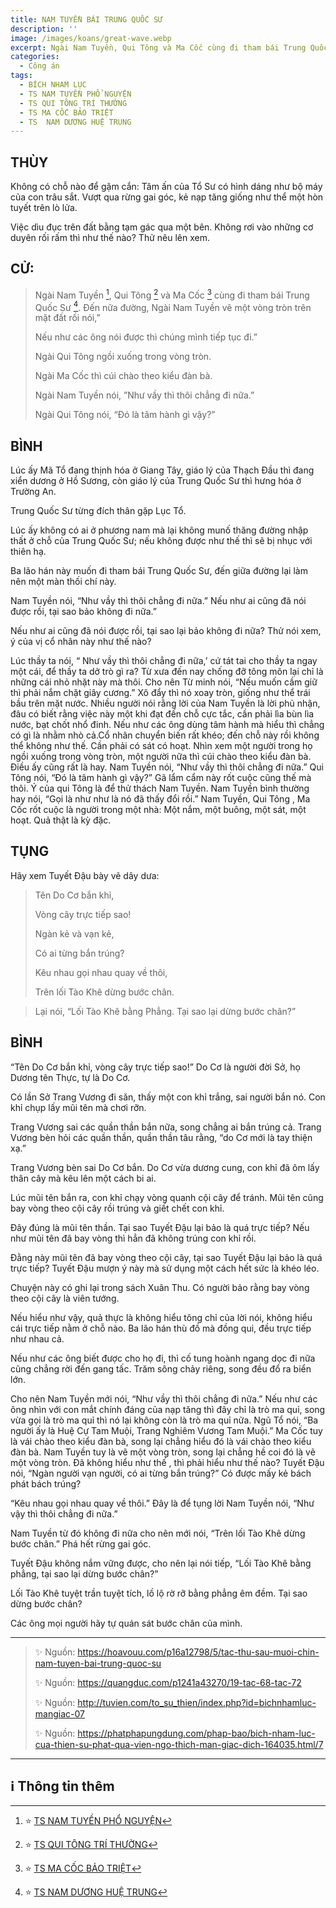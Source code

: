 ```yaml
---
title: NAM TUYỀN BÁI TRUNG QUỐC SƯ
description: ''
image: /images/koans/great-wave.webp
excerpt: Ngài Nam Tuyền, Qui Tông và Ma Cốc cùng đi tham bái Trung Quốc Sư...
categories:
  - Công án
tags:
  - BÍCH NHAM LỤC
  - TS NAM TUYỀN PHỔ NGUYỆN
  - TS QUI TÔNG TRÍ THƯỜNG
  - TS MA CỐC BẢO TRIỆT
  - TS  NAM DƯƠNG HUỆ TRUNG
---
```


## THÙY

Không có chỗ nào để gậm cắn: Tâm ấn của Tổ Sư có hình dáng như bộ máy của con trâu sắt. Vượt qua rừng gai góc, kẻ nạp tăng giống như thể một hòn tuyết trên lò lửa.

Việc dìu đục trên đất bằng tạm gác qua một bên. Không rơi vào những cơ duyên rối rấm thì như thế nào? Thử nêu lên xem.

## CỬ:

> Ngài Nam Tuyền [^1], Qui Tông [^2] và Ma Cốc [^3] cùng đi tham bái Trung Quốc Sư [^4]. Đến nữa đường, Ngài Nam Tuyền vẽ một vòng tròn trên mặt đất rồi nói,”
>
> Nếu như các ông nói được thì chúng mình tiếp tục đi.”
>
> Ngài Qui Tông ngồi xuống trong vòng tròn.
>
> Ngài Ma Cốc thì cúi chào theo kiểu đàn bà.
>
> Ngài Nam Tuyền nói, ”Như vầy thì thôi chẳng đi nữa.”
>
> Ngài Qui Tông nói, “Đó là tâm hành gì vậy?”

## BÌNH

Lúc ấy Mã Tổ đang thịnh hóa ở Giang Tây, giáo lý của Thạch Đầu thì đang xiển dương ở Hồ Sương, còn giáo lý của Trung Quốc Sư thì hưng hóa ở Trường An.

Trung Quốc Sư từng đích thân gặp Lục Tổ.

Lúc ấy không có ai ở phương nam mà lại không munố thăng đường nhập thất ở chỗ của Trung Quốc Sư; nếu không được như thế thì sẽ bị nhục với thiên hạ.

Ba lão hán này muốn đi tham bái Trung Quốc Sư, đến giữa đường lại làm nên một màn thối chí này.

Nam Tuyền nói, “Như vầy thì thôi chẳng đi nữa.” Nếu như ai cũng đã nói được rồi, tại sao bảo không đi nữa.”

Nếu như ai cũng đã nói được rồi, tại sao lại bảo không đi nữa? Thử nói xem, ý của vị cổ nhân này như thế nào?

Lúc thầy ta nói, “ Như vầy thì thôi chẳng đi nữa,’ cứ tát tai cho thầy ta ngay một cái, để thầy ta dở trò gì ra? Từ xưa đến nay chống đỡ tông môn lại chỉ là những cái nhỏ nhặt này mà thôi. Cho nên Từ minh nói, “Nếu muốn cầm giữ thì phải nắm chặt giây cương.” Xô đẩy thì nó xoay tròn, giống như thể trái bầu trên mặt nước. Nhiều người nói rằng lời của Nam Tuyền là lời phủ nhận, đâu có biết rằng việc này một khi đạt đến chỗ cực tắc, cần phải lìa bùn lìa nước, bạt chốt nhổ đinh. Nếu như các ông dùng tâm hành mà hiểu thì chẳng có gì là nhằm nhò cả.Cổ nhân chuyển biến rất khéo; đến chỗ này rồi không thể không như thế. Cần phải có sát có hoạt. Nhìn xem một người trong họ ngồi xuống trong vòng tròn, một người nữa thì cúi chào theo kiểu đàn bà. Điều ấy cũng rất là hay. Nam Tuyền nói, “Như vầy thì thôi chẳng đi nữa.” Qui Tông nói, “Đó là tâm hành gì vậy?” Gã lẩm cẩm này rốt cuộc cũng thế mà thôi. Ý của qui Tông là để thử thách Nam Tuyền. Nam Tuyền bình thường hay nói, “Gọi là như như là nó đã thấy đổi rồi.” Nam Tuyền, Qui Tông , Ma Cốc rốt cuộc là người trong một nhà: Một nắm, một buông, một sát, một hoạt. Quả thật là kỳ đặc.

## TỤNG

Hãy xem Tuyết Đậu bày vẽ dây dưa:

> Tên Do Cơ bắn khỉ,
>
> Vòng cây trực tiếp sao!
>
> Ngàn kẻ và vạn kẻ,
>
> Có ai từng bắn trúng?
>
> Kêu nhau gọi nhau quay về thôi,
>
> Trên lối Tào Khê dừng bước chân.

> Lại nói, “Lối Tào Khê bằng Phẳng. Tại sao lại dừng bước chân?”

## BÌNH

“Tên Do Cơ bắn khỉ, vòng cây trực tiếp sao!” Do Cơ là người đời Sở, họ Dương tên Thực, tự là Do Cơ.

Có lần Sở Trang Vương đi săn, thấy một con khỉ trắng, sai người bắn nó. Con khỉ chụp lấy mũi tên mà chơi rỡn.

Trang Vương sai các quần thần bắn nữa, song chẳng ai bắn trúng cả. Trang Vương bèn hỏi các quần thần, quần thần tâu rằng, “do Cơ mới là tay thiện xạ.”

Trang Vương bèn sai Do Cơ bắn. Do Cơ vừa dương cung, con khỉ đã ôm lấy thân cây mà kêu lên một cách bi ai.

Lúc mũi tên bắn ra, con khỉ chạy vòng quanh cội cây để tránh. Mũi tên cũng bay vòng theo cội cây rồi trúng và giết chết con khỉ.

Đây đúng là mũi tên thần. Tại sao Tuyết Đậu lại bảo là quá trực tiếp? Nếu như mũi tên đã bay vòng thì hẳn đã không trúng con khỉ rồi.

Đằng này mũi tên đã bay vòng theo cội cây, tại sao Tuyết Đậu lại bảo là quá trực tiếp? Tuyết Đậu mượn ý này mà sử dụng một cách hết sức là khéo léo.

Chuyện này có ghi lại trong sách Xuân Thu. Có người bảo rằng bay vòng theo cội cây là viên tướng.

Nếu hiểu như vậy, quả thực là không hiểu tông chỉ của lời nói, không hiểu cái trực tiếp nằm ở chỗ nào. Ba lão hán thù đồ mà đồng qui, đều trực tiếp như nhau cả.

Nếu như các ông biết được cho họ đi, thì cố tung hoành ngang dọc đi nữa cũng chẳng rời đến gang tấc. Trăm sông chảy riêng, song đều đổ ra biển lớn.

Cho nên Nam Tuyền mới nói, “Như vầy thì thôi chẳng đi nữa.” Nếu như các ông nhìn với con mắt chính đáng của nạp tăng thì đây chỉ là trò ma quỉ, song vừa gọi là trò ma quỉ thì nó lại không còn là trò ma quỉ nữa. Ngũ Tổ nói, “Ba người ấy là Huệ Cự Tam Muội, Trang Nghiêm Vương Tam Muội.” Ma Cốc tuy là vái chào theo kiểu đàn bà, song lại chẳng hiểu đó là vái chào theo kiểu đàn bà. Nam Tuyền tuy là vẽ một vòng tròn, song lại chẳng hề coi đó là vẽ một vòng tròn. Đã không hiểu như thế , thì phải hiểu như thế nào? Tuyết Đậu nói, “Ngàn người vạn người, có ai từng bắn trúng?” Có được mấy kẻ bách phát bách trúng?

“Kêu nhau gọi nhau quay về thôi.” Đây là để tụng lời Nam Tuyền nói, “Như vậy thì thôi chẳng đi nữa.”

Nam Tuyền từ đó không đi nữa cho nên mới nói, “Trên lối Tào Khê dừng bước chân.” Phá hết rừng gai góc.

Tuyết Đậu không nắm vững được, cho nên lại nói tiếp, “Lối Tào Khê bằng phẳng, tại sao lại dừng bước chân?”

Lối Tào Khê tuyệt trần tuyệt tích, lồ lộ rờ rỡ bằng phẳng êm đềm. Tại sao dừng bước chân?

Các ông mọi người hãy tự quán sát bước chân của mình.

<hr class="blog-rule" />

> ✨ Nguồn: https://hoavouu.com/p16a12798/5/tac-thu-sau-muoi-chin-nam-tuyen-bai-trung-quoc-su
>
> ✨ Nguồn: https://quangduc.com/p1241a43270/19-tac-68-tac-72
>
> ✨ Nguồn: http://tuvien.com/to_su_thien/index.php?id=bichnhamluc-mangiac-07
>
> ✨ Nguồn: https://phatphapungdung.com/phap-bao/bich-nham-luc-cua-thien-su-phat-qua-vien-ngo-thich-man-giac-dich-164035.html/7

<hr class="blog-rule" />

## ℹ️ Thông tin thêm

[^1]: ⭐️ <a href="https://blog.phapthihoi.org/gt-member/ts-nam-tuyen-pho-nguyen/" target="_blank">TS NAM TUYỀN PHỔ NGUYỆN</a>

[^2]: ⭐️ <a href="https://blog.phapthihoi.org/gt-member/ts-qui-tong-tri-thuong/" target="_blank">TS QUI TÔNG TRÍ THƯỜNG</a>

[^3]: ⭐️ <a href="http://thuongchieu.net/index.php/phapthoai/suphu/4775-tsbaotriet" target="_blank">TS MA CỐC BẢO TRIỆT</a>

[^4]: ⭐️ <a href="http://thuongchieu.net/index.php/phapthoai/suphu/4669-tshuetrung" target="_blank">TS NAM DƯƠNG HUỆ TRUNG</a>
